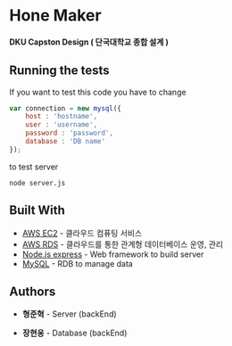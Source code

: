 # Hone Maker

#### DKU Capston Design ( 단국대학교 종합 설계 ) 

## Running the tests

If you want to test this code you have to change

```js
var connection = new mysql({
    host : 'hostname',
    user : 'username',
    password : 'password',
    database : 'DB name'
});
```

to test server

```
node server.js
```

## Built With

* [AWS EC2](https://aws.amazon.com/ko/ec2/?nc2=h_ql_prod_fs_ec2) - 클라우드 컴퓨팅 서비스
* [AWS RDS](https://aws.amazon.com/ko/rds/?nc2=h_ql_prod_fs_rds) - 클라우드를 통한 관계형 데이터베이스 운영, 관리
* [Node.js express](https://nodejs.org/ko/) - 
Web framework to build server
* [MySQL](https://www.mysql.com/) - RDB to manage data




## Authors

* **형준혁** - Server (backEnd)

* **장현웅** - Database (backEnd)




